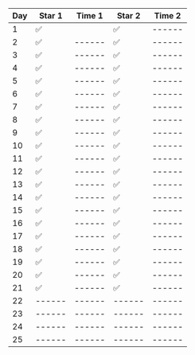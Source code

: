 | Day | Star 1 | Time 1 | Star 2 | Time 2 |
| --- | ------ | ------ | ------ | ------ |
| 1 |  ✅  |  | ✅ | ------ |
| 2 | ✅ | ------ | ✅ | ------ |
| 3 | ✅ | ------ | ✅ | ------ |
| 4 | ✅ | ------ | ✅ | ------ |
| 5 | ✅ | ------ | ✅ | ------ |
| 6 | ✅ | ------ | ✅ | ------ |
| 7 | ✅ | ------ | ✅ | ------ |
| 8 | ✅ | ------ | ✅ | ------ |
| 9 | ✅ | ------ | ✅ | ------ |
| 10 | ✅ | ------ | ✅ | ------ |
| 11 | ✅ | ------ | ✅ | ------ |
| 12 | ✅ | ------ | ✅ | ------ |
| 13 | ✅ | ------ | ✅ | ------ |
| 14 | ✅ | ------ | ✅ | ------ |
| 15 | ✅ | ------ | ✅ | ------ |
| 16 | ✅ | ------ | ✅ | ------ |
| 17 | ✅ | ------ | ✅ | ------ |
| 18 | ✅ | ------ | ✅ | ------ |
| 19 | ✅ | ------ | ✅ | ------ |
| 20 | ✅ | ------ | ✅ | ------ |
| 21 | ✅ | ------ | ✅ | ------ |
| 22 | ------ | ------ | ------ | ------ |
| 23 | ------ | ------ | ------ | ------ |
| 24 | ------ | ------ | ------ | ------ |
| 25 | ------ | ------ | ------ | ------ |
